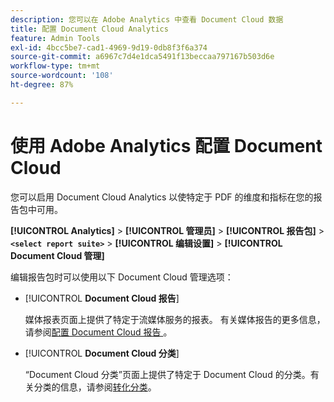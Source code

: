 ```yaml
---
description: 您可以在 Adobe Analytics 中查看 Document Cloud 数据
title: 配置 Document Cloud Analytics
feature: Admin Tools
exl-id: 4bcc5be7-cad1-4969-9d19-0db8f3f6a374
source-git-commit: a6967c7d4e1dca5491f13beccaa797167b503d6e
workflow-type: tm+mt
source-wordcount: '108'
ht-degree: 87%

---
```


# 使用 Adobe Analytics 配置 Document Cloud

您可以启用 Document Cloud Analytics 以使特定于 PDF 的维度和指标在您的报告包中可用。

**[!UICONTROL Analytics]** > **[!UICONTROL 管理员]** > **[!UICONTROL 报告包]** > **`<select report suite>`** > **[!UICONTROL 编辑设置]** > **[!UICONTROL Document Cloud 管理]**

编辑报告包时可以使用以下 Document Cloud 管理选项：

* [!UICONTROL **Document Cloud 报告**]

  媒体报表页面上提供了特定于流媒体服务的报表。 有关媒体报告的更多信息，请参阅[配置 Document Cloud 报告 ](/help/admin/tools/manage-rs/edit-settings/document-cloud-config.md)。

* [!UICONTROL **Document Cloud 分类**]

  “Document Cloud 分类”页面上提供了特定于 Document Cloud 的分类。有关分类的信息，请参阅[转化分类](/help/admin/tools/manage-rs/edit-settings/conversion-var-admin/conversion-classifications.md)。
